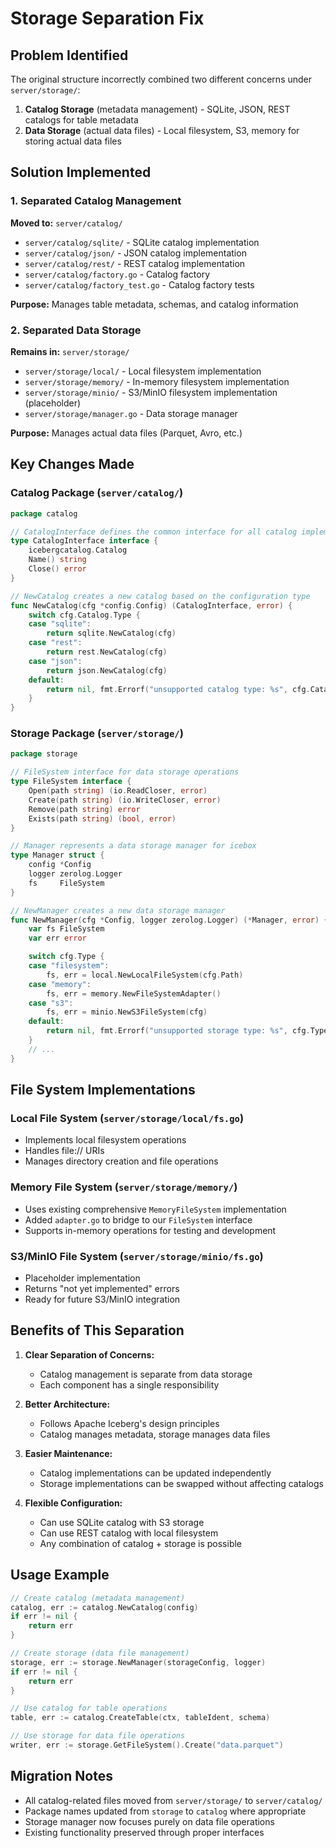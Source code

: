 # Storage Separation Fix

## Problem Identified
The original structure incorrectly combined two different concerns under `server/storage/`:
1. **Catalog Storage** (metadata management) - SQLite, JSON, REST catalogs for table metadata
2. **Data Storage** (actual data files) - Local filesystem, S3, memory for storing actual data files

## Solution Implemented

### 1. Separated Catalog Management
**Moved to:** `server/catalog/`
- `server/catalog/sqlite/` - SQLite catalog implementation
- `server/catalog/json/` - JSON catalog implementation  
- `server/catalog/rest/` - REST catalog implementation
- `server/catalog/factory.go` - Catalog factory
- `server/catalog/factory_test.go` - Catalog factory tests

**Purpose:** Manages table metadata, schemas, and catalog information

### 2. Separated Data Storage
**Remains in:** `server/storage/`
- `server/storage/local/` - Local filesystem implementation
- `server/storage/memory/` - In-memory filesystem implementation
- `server/storage/minio/` - S3/MinIO filesystem implementation (placeholder)
- `server/storage/manager.go` - Data storage manager

**Purpose:** Manages actual data files (Parquet, Avro, etc.)

## Key Changes Made

### Catalog Package (`server/catalog/`)
```go
package catalog

// CatalogInterface defines the common interface for all catalog implementations
type CatalogInterface interface {
    icebergcatalog.Catalog
    Name() string
    Close() error
}

// NewCatalog creates a new catalog based on the configuration type
func NewCatalog(cfg *config.Config) (CatalogInterface, error) {
    switch cfg.Catalog.Type {
    case "sqlite":
        return sqlite.NewCatalog(cfg)
    case "rest":
        return rest.NewCatalog(cfg)
    case "json":
        return json.NewCatalog(cfg)
    default:
        return nil, fmt.Errorf("unsupported catalog type: %s", cfg.Catalog.Type)
    }
}
```

### Storage Package (`server/storage/`)
```go
package storage

// FileSystem interface for data storage operations
type FileSystem interface {
    Open(path string) (io.ReadCloser, error)
    Create(path string) (io.WriteCloser, error)
    Remove(path string) error
    Exists(path string) (bool, error)
}

// Manager represents a data storage manager for icebox
type Manager struct {
    config *Config
    logger zerolog.Logger
    fs     FileSystem
}

// NewManager creates a new data storage manager
func NewManager(cfg *Config, logger zerolog.Logger) (*Manager, error) {
    var fs FileSystem
    var err error

    switch cfg.Type {
    case "filesystem":
        fs, err = local.NewLocalFileSystem(cfg.Path)
    case "memory":
        fs, err = memory.NewFileSystemAdapter()
    case "s3":
        fs, err = minio.NewS3FileSystem(cfg)
    default:
        return nil, fmt.Errorf("unsupported storage type: %s", cfg.Type)
    }
    // ...
}
```

## File System Implementations

### Local File System (`server/storage/local/fs.go`)
- Implements local filesystem operations
- Handles file:// URIs
- Manages directory creation and file operations

### Memory File System (`server/storage/memory/`)
- Uses existing comprehensive `MemoryFileSystem` implementation
- Added `adapter.go` to bridge to our `FileSystem` interface
- Supports in-memory operations for testing and development

### S3/MinIO File System (`server/storage/minio/fs.go`)
- Placeholder implementation
- Returns "not yet implemented" errors
- Ready for future S3/MinIO integration

## Benefits of This Separation

1. **Clear Separation of Concerns:**
   - Catalog management is separate from data storage
   - Each component has a single responsibility

2. **Better Architecture:**
   - Follows Apache Iceberg's design principles
   - Catalog manages metadata, storage manages data files

3. **Easier Maintenance:**
   - Catalog implementations can be updated independently
   - Storage implementations can be swapped without affecting catalogs

4. **Flexible Configuration:**
   - Can use SQLite catalog with S3 storage
   - Can use REST catalog with local filesystem
   - Any combination of catalog + storage is possible

## Usage Example

```go
// Create catalog (metadata management)
catalog, err := catalog.NewCatalog(config)
if err != nil {
    return err
}

// Create storage (data file management)
storage, err := storage.NewManager(storageConfig, logger)
if err != nil {
    return err
}

// Use catalog for table operations
table, err := catalog.CreateTable(ctx, tableIdent, schema)

// Use storage for data file operations
writer, err := storage.GetFileSystem().Create("data.parquet")
```

## Migration Notes

- All catalog-related files moved from `server/storage/` to `server/catalog/`
- Package names updated from `storage` to `catalog` where appropriate
- Storage manager now focuses purely on data file operations
- Existing functionality preserved through proper interfaces 